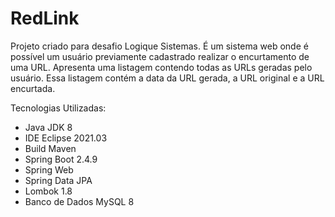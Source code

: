 # RedLink
Projeto criado para desafio Logique Sistemas. É um sistema web onde é possível um usuário previamente cadastrado
realizar o encurtamento de uma URL. 
Apresenta uma listagem contendo todas as URLs geradas pelo usuário. Essa listagem contém a data da URL
gerada, a URL original e a URL encurtada.

Tecnologias Utilizadas:
- Java JDK 8
- IDE Eclipse 2021.03
- Build Maven
- Spring Boot 2.4.9
- Spring Web
- Spring Data JPA
- Lombok 1.8
- Banco de Dados MySQL 8
